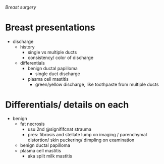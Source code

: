 ###### Breast surgery

# Breast presentations
- discharge
    + history
        * single vs multiple ducts
        * consistency/ color of discharge
    + differentials
        * benign ductal papilloma
            - single duct discharge
        * plasma cell mastitis
            - green/yellow discharge, like toothpaste from multiple ducts

# Differentials/ details on each

- benign
    + fat necrosis
        * usu 2nd @signififcnat strauma
        * pres: fibrosis and stellate lump on imaging / parenchymal distortion/ skin puckering/ dimpling on examination
    + benign ductal papilloma
    + plasma cell mastitis
        * aka spilt milk mastitis
